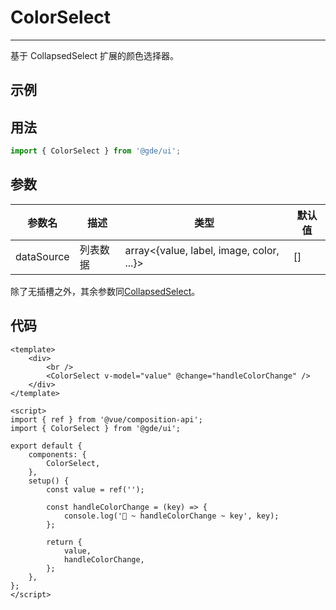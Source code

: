 # ColorSelect

---

基于 CollapsedSelect 扩展的颜色选择器。

## 示例

<ui-color-select/>

## 用法

```js
import { ColorSelect } from '@gde/ui';
```

## 参数

| 参数名     | 描述     | 类型                                     | 默认值 |
| ---------- | -------- | ---------------------------------------- | ------ |
| dataSource | 列表数据 | array<{value, label, image, color, ...}> | []     |

除了无插槽之外，其余参数同[CollapsedSelect](./02_collapsed_select.html)。

## 代码

```vue
<template>
    <div>
        <br />
        <ColorSelect v-model="value" @change="handleColorChange" />
    </div>
</template>

<script>
import { ref } from '@vue/composition-api';
import { ColorSelect } from '@gde/ui';

export default {
    components: {
        ColorSelect,
    },
    setup() {
        const value = ref('');

        const handleColorChange = (key) => {
            console.log('🚀 ~ handleColorChange ~ key', key);
        };

        return {
            value,
            handleColorChange,
        };
    },
};
</script>
```
